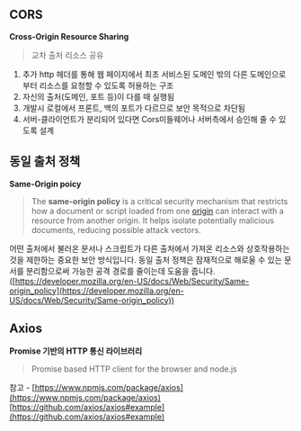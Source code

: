 ## CORS
**Cross-Origin Resource Sharing**

> 교차 출처 리소스 공유

 1. 추가 http 헤더를 통해 웹 페이지에서 최초 서비스된 도메인 밖의 다른 도메인으로부터 리소스를 요청할 수 있도록 허용하는 구조
 2. 자신의 출처(도메인, 포트 등)이 다를 때 실행됨
 3. 개발시 로컬에서 프론트, 백의 포트가 다르므로 보안 목적으로 차단됨
 4. 서버-클라이언트가 분리되어 있다면  Cors미들웨어나 서버측에서 승인해 줄 수 있도록 설계



## 동일 출처 정책
**Same-Origin poicy**

> The  **same-origin policy**  is a critical security mechanism that restricts how a document or script loaded from one  [origin](https://developer.mozilla.org/en-US/docs/Glossary/origin)  can interact with a resource from another origin. It helps isolate potentially malicious documents, reducing possible attack vectors. 

어떤 출처에서 불러온 문서나 스크립트가 다른 출처에서 가져온 리소스와 상호작용하는 것을 제한하는 중요한 보안 방식입니다. 동일 출처 정책은 잠재적으로 해로울 수 있는 문서를 분리함으로써 가능한 공격 경로를 줄이는데 도움을 줍니다.([https://developer.mozilla.org/en-US/docs/Web/Security/Same-origin_policy](https://developer.mozilla.org/en-US/docs/Web/Security/Same-origin_policy))



## Axios
**Promise 기반의 HTTP 통신 라이브러리**

> Promise based HTTP client for the browser and node.js

참고 - [https://www.npmjs.com/package/axios](https://www.npmjs.com/package/axios)
[https://github.com/axios/axios#example](https://github.com/axios/axios#example)

<script src="https://gist.github.com/insolk/7cc3a3a9b7ed98046b280c6a6595d440.js"></script>